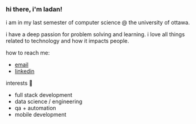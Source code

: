 ### hi there, i'm ladan!
i am in my last semester of computer science @ the university of ottawa.

i have a deep passion for problem solving and learning.
i love all things related to technology and how it impacts people.

how to reach me: 
- [email](lladanguled@gmail.com)
- [linkedin](https://www.linkedin.com/in/ladan-guled/)

interests 🔭
- full stack development
- data science / engineering
- qa + automation
- mobile development
<!--
**ladanguled/ladanguled** is a ✨ _special_ ✨ repository because its `README.md` (this file) appears on your GitHub profile.

Here are some ideas to get you started:

- 🔭 I’m currently working on ...
- 🌱 I’m currently learning ...
- 👯 I’m looking to collaborate on ...
- 🤔 I’m looking for help with ...
- 💬 Ask me about ...
- 📫 How to reach me: ...
- 😄 Pronouns: ...
- ⚡ Fun fact: ...
-->
